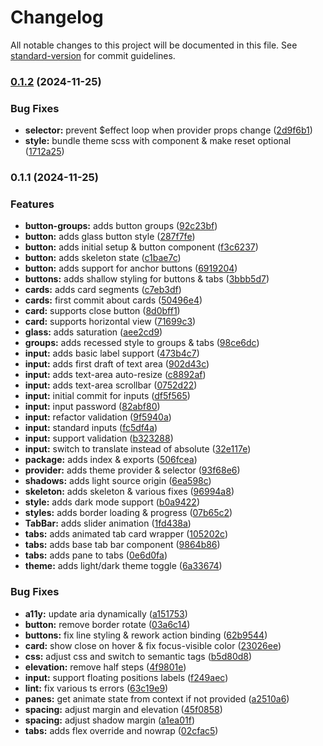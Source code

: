 # Changelog

All notable changes to this project will be documented in this file. See [standard-version](https://github.com/conventional-changelog/standard-version) for commit guidelines.

### [0.1.2](https://github.com/dvcol/neo-svelte/compare/v0.1.1...v0.1.2) (2024-11-25)


### Bug Fixes

* **selector:** prevent $effect loop when provider props change ([2d9f6b1](https://github.com/dvcol/neo-svelte/commit/2d9f6b150ea69e6e66b111bf0b3ac4baea83c8d5))
* **style:** bundle theme scss with component & make reset optional ([1712a25](https://github.com/dvcol/neo-svelte/commit/1712a25ad42b3528783f09da1f8cd9fecc54f20f))

### 0.1.1 (2024-11-25)


### Features

* **button-groups:** adds button groups ([92c23bf](https://github.com/dvcol/neo-svelte/commit/92c23bf1cef47a06ca1f01d407e204a9d675ca21))
* **button:** adds glass button style ([287f7fe](https://github.com/dvcol/neo-svelte/commit/287f7fe4eaec6ef6907c1aa31def0b2b95d8e6f7))
* **button:** adds initial setup & button component ([f3c6237](https://github.com/dvcol/neo-svelte/commit/f3c62378bd29b950c77de1d4599c96432355d41a))
* **button:** adds skeleton state ([c1bae7c](https://github.com/dvcol/neo-svelte/commit/c1bae7c23a5474bd4746e109a9963681b3019fd1))
* **button:** adds support for anchor buttons ([6919204](https://github.com/dvcol/neo-svelte/commit/6919204bed54b9b93b8192f52e88e8bc0a653012))
* **buttons:** adds shallow styling for buttons & tabs ([3bbb5d7](https://github.com/dvcol/neo-svelte/commit/3bbb5d79f6e9dc75930feff5c37608e9b58ae5cd))
* **cards:** adds card segments ([c7eb3df](https://github.com/dvcol/neo-svelte/commit/c7eb3dfc7683b8c3c50544650361de690a3d0c0e))
* **cards:** first commit about cards ([50496e4](https://github.com/dvcol/neo-svelte/commit/50496e4c5673f1346b4b06e47817be4aea1b65ce))
* **card:** supports close button ([8d0bff1](https://github.com/dvcol/neo-svelte/commit/8d0bff16cf52e636429291fd45a1fed87c66e437))
* **card:** supports horizontal view ([71699c3](https://github.com/dvcol/neo-svelte/commit/71699c32bd9d9b2613b113737dad665c4a5f5321))
* **glass:** adds saturation ([aee2cd9](https://github.com/dvcol/neo-svelte/commit/aee2cd9462433be0296ba0dd754e6b6995a1725b))
* **groups:** adds recessed style to groups & tabs ([98ce6dc](https://github.com/dvcol/neo-svelte/commit/98ce6dc0aeb52b5a5a0bafceb7407a0e51c957b9))
* **input:** adds basic label support ([473b4c7](https://github.com/dvcol/neo-svelte/commit/473b4c79dc540caa74a69e419b6d869c8c283f28))
* **input:** adds first draft of text area ([902d43c](https://github.com/dvcol/neo-svelte/commit/902d43ced6e7bafd2abded70595813f74e43900c))
* **input:** adds text-area auto-resize ([c8892af](https://github.com/dvcol/neo-svelte/commit/c8892af1d861b103958739224433f0bb68014760))
* **input:** adds text-area scrollbar ([0752d22](https://github.com/dvcol/neo-svelte/commit/0752d22d1204af900efa8f3ef701b77f58c07ba9))
* **input:** initial commit for inputs ([df5f565](https://github.com/dvcol/neo-svelte/commit/df5f565271109187d53d21024bd19d888ba02544))
* **input:** input password ([82abf80](https://github.com/dvcol/neo-svelte/commit/82abf8079a3c0f0b0ecbb9fb7cd930defcb40bce))
* **input:** refactor validation ([9f5940a](https://github.com/dvcol/neo-svelte/commit/9f5940a6ddded79c04de2514e7067385374c400f))
* **input:** standard inputs ([fc5df4a](https://github.com/dvcol/neo-svelte/commit/fc5df4afb7347aa780db6f228c71e0b9065ba426))
* **input:** support validation ([b323288](https://github.com/dvcol/neo-svelte/commit/b3232889523429db24eca274198a1f3da323244b))
* **input:** switch to translate instead of absolute ([32e117e](https://github.com/dvcol/neo-svelte/commit/32e117e9003ffe5b2ec1cc5a1ca1e9dc87fb0b65))
* **package:** adds index & exports ([506fcea](https://github.com/dvcol/neo-svelte/commit/506fceaa9980f451af228cedb6baa1eb3a8ba3f2))
* **provider:** adds theme provider & selector ([93f68e6](https://github.com/dvcol/neo-svelte/commit/93f68e65741fc257b96dce0ba1c5ae2f4c81d4d0))
* **shadows:** adds light source origin ([6ea598c](https://github.com/dvcol/neo-svelte/commit/6ea598cae648411c6b1414d6188cbe630722f157))
* **skeleton:** adds skeleton & various fixes ([96994a8](https://github.com/dvcol/neo-svelte/commit/96994a800f9dfb3cdd12d17374a2f112efd83953))
* **style:** adds dark mode support ([b0a9422](https://github.com/dvcol/neo-svelte/commit/b0a942212a3db1a24e8c958de931912d93c8baf4))
* **styles:** adds border loading & progress ([07b65c2](https://github.com/dvcol/neo-svelte/commit/07b65c20755f25370f04760576e32511440ae16c))
* **TabBar:** adds slider animation ([1fd438a](https://github.com/dvcol/neo-svelte/commit/1fd438a3c86c5856e20d53f513624bf9e7c98e02))
* **tabs:** adds animated tab card wrapper ([105202c](https://github.com/dvcol/neo-svelte/commit/105202c796d76f7fe8446aef85f7ddd7c48d3bda))
* **tabs:** adds base tab bar component ([9864b86](https://github.com/dvcol/neo-svelte/commit/9864b86ce56df1ba4b225ce5714fd55cb73e8543))
* **tabs:** adds pane to tabs ([0e6d0fa](https://github.com/dvcol/neo-svelte/commit/0e6d0fab0e120e3ae0acd1eb2aca33955296606e))
* **theme:** adds light/dark theme toggle ([6a33674](https://github.com/dvcol/neo-svelte/commit/6a3367457bf42f9cfa6a70b4899895610f993ddc))


### Bug Fixes

* **a11y:** update aria dynamically ([a151753](https://github.com/dvcol/neo-svelte/commit/a151753d46a4828c307e110ceb3f2860b707d9fc))
* **button:** remove border rotate ([03a6c14](https://github.com/dvcol/neo-svelte/commit/03a6c14440ff1fda1a4f63832b21cd0e21995aee))
* **buttons:** fix line styling & rework action binding ([62b9544](https://github.com/dvcol/neo-svelte/commit/62b9544aab91581447c033f012e46547cb0b0e8c))
* **card:** show close on hover & fix focus-visible color ([23026ee](https://github.com/dvcol/neo-svelte/commit/23026eeb90c3ecd51e93d4a1e767d43766abba73))
* **css:** adjust css and switch to semantic tags ([b5d80d8](https://github.com/dvcol/neo-svelte/commit/b5d80d816dbb81dde1adc54cfe31759412c4d10e))
* **elevation:** remove half steps ([4f9801e](https://github.com/dvcol/neo-svelte/commit/4f9801e31d22f17eb4b9e9f6a566e2079be6ba6a))
* **input:** support floating positions labels ([f249aec](https://github.com/dvcol/neo-svelte/commit/f249aec28a8b134f6b777c00717f26e49fbaa590))
* **lint:** fix various ts errors ([63c19e9](https://github.com/dvcol/neo-svelte/commit/63c19e9449b501893d98f5419c3fd5f3ee34ad6e))
* **panes:** get animate state from context if not provided ([a2510a6](https://github.com/dvcol/neo-svelte/commit/a2510a659ecd7bc670c968fba255e51543fe0b46))
* **spacing:** adjust margin and elevation ([45f0858](https://github.com/dvcol/neo-svelte/commit/45f0858492de4028c3d2b3bc33f2d078b1269a8b))
* **spacing:** adjust shadow margin ([a1ea01f](https://github.com/dvcol/neo-svelte/commit/a1ea01fd677985c7eea7a94628df6bf28ad014d1))
* **tabs:** adds flex override and nowrap ([02cfac5](https://github.com/dvcol/neo-svelte/commit/02cfac5839ca7c79989173338e72b04d23ccd3b6))
